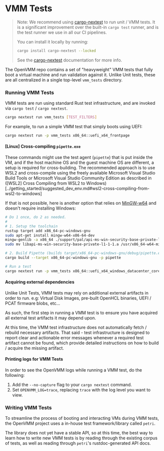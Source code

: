# VMM Tests

> Note: We recommend using [cargo-nextest](https://nexte.st/) to run unit / VMM
> tests. It is a significant improvement over the built-in `cargo test` runner,
> and is the test runner we use in all our CI pipelines.
>
> You can install it locally by running:
>
> ```bash
> cargo install cargo-nextest --locked
> ```
>
> See the [cargo-nextest](https://nexte.st/) documentation for more info.


The OpenVMM repo contains a set of "heavyweight" VMM tests that fully boot a
virtual machine and run validation against it. Unlike Unit tests, these are all
centralized in a single top-level `vmm_tests` directory.

### Running VMM Tests

VMM tests are run using standard Rust test infrastructure, and are invoked via
`cargo test` / `cargo nextest`.

```bash
cargo nextest run vmm_tests [TEST_FILTERS]
```

For example, to run a simple VMM test that simply boots using UEFI:

```bash
cargo nextest run -p vmm_tests x86_64::uefi_x64_frontpage
```

#### \[Linux] Cross-compiling `pipette.exe`

These commands might use the test agent (`pipette`) that is put inside the VM,
and if the host machine OS and the guest machine OS are different, a setup
is required for cross-building. The recommended approach is to use WSL2 and
cross-compile using the freely available Microsoft Visual Studio Build Tools
or Microsoft Visual Studio Community Edition as described in
(\[WSL2] Cross Compiling from WSL2 to Windows)[../getting_started/suggested_dev_env.md#wsl2-cross-compiling-from-wsl2-to-windows]

If that is not possible, here is another option that relies on [MinGW-w64](https://www.mingw-w64.org/)
and doesn't require installing Windows:

```bash
# Do 1 once, do 2 as needed.
#
# 1. Setup the toolchain
rustup target add x86_64-pc-windows-gnu
sudo apt-get install mingw-w64-x86-64-dev
mingw-genlib -a x86_64 ./support/pal/api-ms-win-security-base-private-l1-1-1.def
sudo mv libapi-ms-win-security-base-private-l1-1-1.a /usr/x86_64-w64-mingw32/lib

# 2. Build Pipette (builds target/x86_64-pc-windows-gnu/debug/pipette.exe first)
cargo build --target x86_64-pc-windows-gnu -p pipette
```

```bash
# Run a test
cargo nextest run -p vmm_tests x86_64::uefi_x64_windows_datacenter_core_2022_x64_boot
```

#### Acquiring external dependencies

Unlike Unit Tests, VMM tests may rely on additional external artifacts in order
to run. e.g: Virtual Disk Images, pre-built OpenHCL binaries, UEFI / PCAT
firmware blobs, etc...

As such, the first step in running a VMM test is to ensure you have acquired all
external test artifacts it may depend upon.

At this time, the VMM test infrastructure does not automatically fetch / rebuild
necessary artifacts. That said - test infrastructure is designed to report clear
and actionable error messages whenever a required test artifact cannot be found,
which provide detailed instructions on how to build / acquire the missing
artifact.

#### Printing logs for VMM Tests

In order to see the OpenVMM logs while running a VMM test, do the following:
1. Add the `--no-capture` flag to your `cargo nextest` command.
2. Set `OPENVMM_LOG=trace`, replacing `trace` with the log level you want to view.

### Writing VMM Tests

To streamline the process of booting and interacting VMs during VMM tests, the
OpenVMM project uses a in-house test framework/library called `petri`.

The library does not yet have a stable API, so at this time, the best way to
learn how to write new VMM tests is by reading through the existing corpus of
tests, as well as reading through `petri`'s rustdoc-generated API docs.
